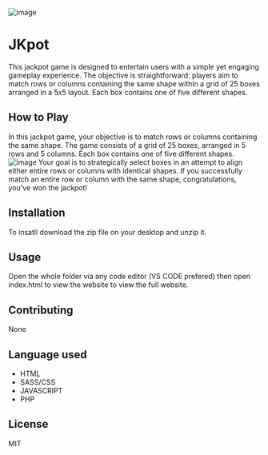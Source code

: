 ![image](https://github.com/samaya007/kafle-samaya-oop/assets/121986334/f142e9a0-f183-4637-880f-2dec292e84a4)


# JKpot
This jackpot game is designed to entertain users with a simple yet engaging gameplay experience. The objective is straightforward: players aim to match rows or columns containing the same shape within a grid of 25 boxes arranged in a 5x5 layout. Each box contains one of five different shapes.


## How to Play
In this jackpot game, your objective is to match rows or columns containing the same shape. The game consists of a grid of 25 boxes, arranged in 5 rows and 5 columns. Each box contains one of five different shapes. 
![image](https://github.com/samaya007/kafle-samaya-oop-js/assets/121986334/f74f5087-a724-43b9-af6d-46dfe46e35d7)
Your goal is to strategically select boxes in an attempt to align either entire rows or columns with identical shapes. If you successfully match an entire row or column with the same shape, congratulations, you've won the jackpot!





## Installation

To insatll download the zip file on your desktop and unzip it.


## Usage

Open the whole folder via any code editor (VS CODE prefered) then open index.html to view the website to view the full website. 

## Contributing

None

## Language used
* HTML
* SASS/CSS
* JAVASCRIPT
* PHP

## License
MIT

